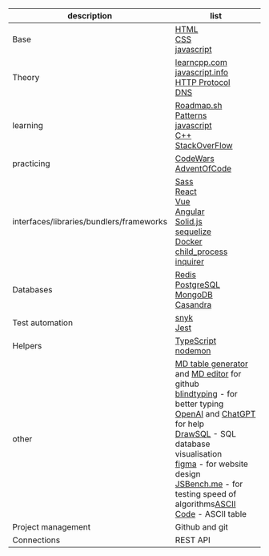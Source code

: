 | description | list |
|---|---|
| Base | [HTML](https://www.w3schools.com/hTml/default.asp)<br>[CSS](https://www.w3schools.com/css/default.asp)<br>[javascript](https://javascript.info) |
| Theory | [learncpp.com](http://learncpp.com/)  <br>[javascript.info](http://javascript.info/)  <br>[HTTP Protocol](https://www.cloudflare.com/en-gb/learning/ddos/glossary/hypertext-transfer-protocol-http/)<br>[DNS](https://www.cloudflare.com/en-gb/learning/dns/what-is-dns/) |
| learning | [Roadmap.sh](http://roadmap.sh/)<br>[Patterns](https://www.patterns.dev/posts/classic-design-patterns/)<br>[javascript](https://javascript.info)<br>[C++](https://learncpp.com/)<br>[StackOverFlow](https://stackoverflow.com/) |
| practicing | [CodeWars](https://www.codewars.com/)<br>[AdventOfCode](https://adventofcode.com/2022/about) |
| interfaces/libraries/bundlers/frameworks | [Sass](https://sass-lang.com/)<br>[React](https://reactjs.org/)<br>[Vue](https://vuejs.org/)<br>[Angular](https://angular.io/)<br>[Solid.js](https://www.solidjs.com/)<br>[sequelize](https://www.npmjs.com/package/sequelize)<br>[Docker](https://www.docker.com/)<br>[child_process](https://nodejs.org/api/child_process.html)<br>[inquirer](https://www.npmjs.com/package/inquirer) |
| Databases | [Redis](https://redis.io/)<br>[PostgreSQL](https://www.postgresql.org/)<br>[MongoDB](https://www.mongodb.com/)<br>[Casandra](https://cassandra.apache.org/_/index.html) |
| Test automation | [snyk](https://snyk.io/)<br>[Jest](https://jestjs.io/) |
| Helpers | [TypeScript](https://www.typescriptlang.org/)<br>[nodemon](https://www.npmjs.com/package/nodemon) |
| other | [MD table generator](https://tablesgenerator.com/markdown_tables#) and [MD editor](https://stackedit.io/app#) for github<br>[blindtyping](https://blindtyping.com/test) - for better typing<br>[OpenAI](https://openai.com/) and [ChatGPT](https://chat.openai.com/chat) for help<br>[DrawSQL](https://drawsql.app/) - SQL database visualisation<br>[figma](https://www.figma.com/) - for website design<br>[JSBench.me](https://jsbench.me/) - for testing speed of algorithms[ASCII Code](https://www.ascii-code.com/) - ASCII table |
| Project management | Github and git |
| Connections | REST API |
